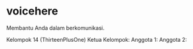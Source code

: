 # voicehere
Membantu Anda dalam berkomunikasi.

Kelompok 14 (ThirteenPlusOne)
Ketua Kelompok: 
Anggota 1: 
Anggota 2: 
